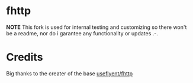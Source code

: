 # fhttp 

**NOTE**
This fork is used for internal testing and customizing so there won't be a readme, nor do i garantee any functionality or updates .-.

# Credits
Big thanks to the creater of the base [useflyent/fhttp](https://github.com/PhilipJovanovic/fhttp)
